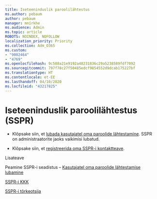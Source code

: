 ```yaml
---
title: Iseteeninduslik paroolilähtestus
ms.author: pebaum
author: pebaum
manager: mnirkhe
ms.audience: Admin
ms.topic: article
ROBOTS: NOINDEX, NOFOLLOW
localization_priority: Priority
ms.collection: Adm_O365
ms.custom:
- "9002464"
- "4769"
ms.openlocfilehash: 9c588a21e9192a48231836c29a5238589fdf7092
ms.sourcegitcommit: 797f78c27f50485edcf9854552d9dcab175227bf
ms.translationtype: HT
ms.contentlocale: et-EE
ms.lasthandoff: 04/10/2020
ms.locfileid: "43217825"
---
```

# <a name="self-service-password-reset-sspr"></a>Iseteeninduslik paroolilähtestus (SSPR)

- Klõpsake siin, et [lubada kasutajatel oma paroolide lähtestamine](https://admin.microsoft.com/Adminportal/Home#/featureexplorer/security/Sspr).  SSPR on administraatorite jaoks vaikimisi lubatud.

- Klõpsake siin, et [registreerida oma SSPR-i kontaktteave](https://go.microsoft.com/fwlink/?linkid=849451).

Lisateave

Peamine SSPR-i seadistus – [Kasutajatel oma paroolide lähtestamise lubamine](https://docs.microsoft.com/microsoft-365/admin/add-users/let-users-reset-passwords?view=o365-worldwide)

[SSPR-i KKK](https://docs.microsoft.com/azure/active-directory/authentication/active-directory-passwords-faq)

[SSPR-i tõrkeotsija](https://docs.microsoft.com/azure/active-directory/authentication/active-directory-passwords-troubleshoot)
